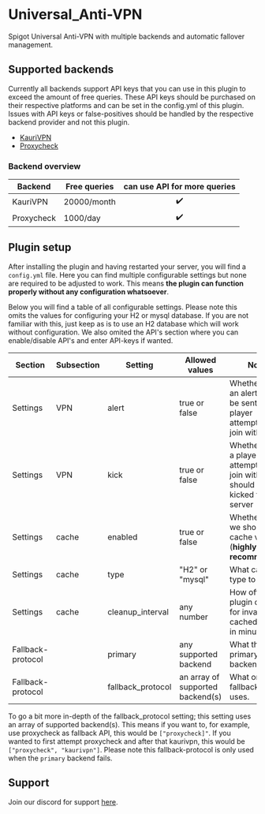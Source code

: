 # Universal_Anti-VPN
Spigot Universal Anti-VPN with multiple backends and automatic fallover management.


## Supported backends
Currently all backends support API keys that you can use in this plugin to exceed the amount of free queries. These API keys should be purchased on their respective platforms and can be set in the config.yml of this plugin. Issues with API keys or false-positives should be handled by the respective backend provider and not this plugin.

- [KauriVPN](https://funkemunky.cc/shop)
- [Proxycheck](https://proxycheck.io/)

### Backend overview

| Backend     | Free queries   | can use API for more queries |
|-------------|----------------|:----------------------------:|
| KauriVPN    |    20000/month |      ✔️                      |
| Proxycheck  |    1000/day    |      ✔️                      |


## Plugin setup
After installing the plugin and having restarted your server, you will find a ``config.yml`` file. Here you can find multiple configurable settings but none are required to be adjusted to work. This means **the plugin can function properly without any configuration whatsoever**.

Below you will find a table of all configurable settings. Please note this omits the values for configuring your H2 or mysql database. If you are not familiar with this, just keep as is to use an H2 database which will work without configuration. We also omited the API's section where you can enable/disable API's and enter API-keys if wanted.

| Section   | Subsection | Setting | Allowed values | Notes |
|-----------|------------|---------|----------------|-------|
| Settings  | VPN        | alert   | true or false  | Whether or not an alert should be sent upon a player attempting to join with a VPN |
| Settings  | VPN        | kick    | true or false  | Whether or not a player attempting to join with a VPN should be kicked from the server |
| Settings  | cache      | enabled | true or false  | Whether or not we should cache values (**highly recommended**) |
| Settings  | cache      | type    | "H2" or "mysql"  | What cache type to use |
| Settings  | cache      | cleanup_interval   | any number  | How often the plugin checks for invalidated cached records in minutes |
| Fallback-protocol  |   | primary   | any supported backend  | What the primary backend is |
| Fallback-protocol  |   | fallback_protocol   | an array of supported backend(s)  | What order the fallback system uses. |

To go a bit more in-depth of the fallback_protocol setting; this setting uses an array of supported backend(s). This means if you want to, for example, use proxycheck as fallback API, this would be ``["proxycheck]"``. If you wanted to first attempt proxycheck and after that kaurivpn, this would be ``["proxycheck", "kaurivpn"]``. Please note this fallback-protocol is only used when the ``primary`` backend fails.


## Support
Join our discord for support [here](https://discord.gg/XkDPdEfcQJ).
